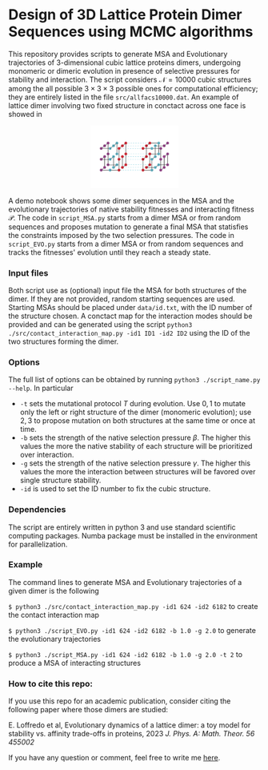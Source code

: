 # Design of 3D Lattice Protein Dimer Sequences using MCMC algorithms

This repository provides scripts to generate MSA and Evolutionary trajectories of 3-dimensional cubic lattice proteins dimers, undergoing monomeric or dimeric evolution in presence of selective pressures for stability and interaction. 
The script considers $\mathcal{N} = 10000$ cubic structures among the all possible $3 \times 3 \times 3$ possible ones for computational efficiency; they are entirely listed in the file ```src/allfacs10000.dat```. An example of lattice dimer involving two fixed structure in conctact across one face is showed in
<p align="center"><img width=35% alt="Overview" src="src/lattice_dimer-1.png"></p>

A demo notebook shows some dimer sequences in the MSA and the evolutionary trajectories of native stability fitnesses and interacting fitness $\mathcal{P}$.
The code in ```script_MSA.py``` starts from a dimer MSA or from random sequences and proposes mutation to generate a final MSA that statisfies the constraints imposed by the two selection pressures.
The code in ```script_EVO.py``` starts from a dimer MSA or from random sequences and tracks the fitnesses' evolution until they reach a steady state.

### Input files
Both script use as (optional) input file the MSA for both structures of the dimer. If they are not provided, random starting sequences are used. Starting MSAs should be placed under ```data/id.txt```, with the ID number of the structure chosen.
A conctact map for the interaction modes should be provided and can be generated using the script ```python3 ./src/contact_interaction_map.py -id1 ID1 -id2 ID2``` using the ID of the two structures forming the dimer.

### Options
The full list of options can be obtained by running ```python3 ./script_name.py --help```. In particular
* ```-t``` sets the mutational protocol $T$ during evolution. Use $0,1$ to mutate only the left or right structure of the dimer (monomeric evolution); use $2,3$ to propose mutation on both structures at the same time or once at time.
* ```-b``` sets the strength of the native selection pressure $\beta$. The higher this values the more the native stability of each structure will be prioritized over interaction.
* ```-g``` sets the strength of the native selection pressure $\gamma$. The higher this values the more the interaction between structures will be favored over single structure stability.
* ```-id``` is used to set the ID number to fix the cubic structure.

### Dependencies
The script are entirely written in python 3 and use standard scientific computing packages. Numba package must be installed in the environment for parallelization. 

### Example
The command lines to generate MSA and Evolutionary trajectories of a given dimer is the following

``` $ python3 ./src/contact_interaction_map.py -id1 624 -id2 6182 ``` to create the contact interaction map

``` $ python3 ./script_EVO.py -id1 624 -id2 6182 -b 1.0 -g 2.0 ``` to generate the evolutionary trajectories 

``` $ python3 ./script_MSA.py -id1 624 -id2 6182 -b 1.0 -g 2.0 -t 2 ``` to produce a MSA of interacting structures

### How to cite this repo:

If you use this repo for an academic publication, consider citing the following paper where those dimers are studied:

E. Loffredo et al, Evolutionary dynamics of a lattice dimer: a toy model for stability vs. affinity trade-offs in proteins, 2023 *J. Phys. A: Math. Theor. 56 455002*

If you have any question or comment, feel free to write me [here](mailto:emanuele.loffredo@phys.ens.fr).
